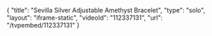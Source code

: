 {
    "title": "Sevilla Silver Adjustable Amethyst Bracelet",
    "type": "solo",
    "layout": "iframe-static",
    "videoId": "112337131",
    "url": "\/tvpembed\/112337131"
}